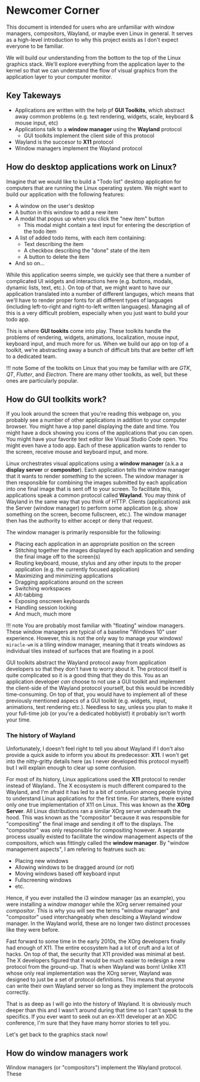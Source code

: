 # Newcomer Corner
This document is intended for users who are unfamiliar with window managers, compositors, Wayland, or maybe even Linux in general. It serves as a high-level introduction to why this project exists as I don't expect everyone to be familiar.

We will build our understanding from the bottom to the top of the Linux graphics stack. We'll explore everything from the application layer to the kernel so that we can understand the flow of visual graphics from the application layer to your computer monitor.


## Key Takeways 

- Applications are written with the help pf **GUI Toolkits**, which abstract away common problems (e.g. text rendering, widgets, scale, keyboard & mouse input, etc)
- Applications talk to a **window manager** using the **Wayland** protocol
    - GUI toolkits implement the client side of this protocol
- Wayland is the succesor to **X11** protocol
- Window managers implement the Wayland protocol

## How do desktop applications work on Linux?
Imagine that we would like to build a "Todo list" desktop application for computers that are running the Linux operating system. We might want to build our application with the following features:

- A window on the user's desktop
- A button in this window to add a new item
- A modal that popus up when you click the "new item" button
    - This modal might contain a text input for entering the description of the todo item
- A list of added todo items, with each item containing:
    - Text describing the item
    - A checkbox describing the "done" state of the item
    - A button to delete the item
- And so on...

While this application seems simple, we quickly see that there a number of complicated UI widgets and interactions here (e.g. buttons, modals, dynamic lists, text, etc.). On top of that, we might want to have our application translated into a number of different languges, which means that we'll have to render proper fonts for all different types of languages (including left-to-right and right-to-left written languages). Managing all of this is a very difficult problem, especially when you just want to build your todo app.

This is where **GUI tookits** come into play. These toolkits handle the problems of rendering, widgets, animations, localization, mouse input, keyboard input, and much more for us. When we build our app on top of a toolkit, we're abstracting away a bunch of difficult bits that are better off left to a dedicated team.

!!! note
    Some of the toolkits on Linux that you may be familiar with are *GTK*, *QT*, *Flutter*, and *Electron*. There are many other toolkits, as well, but these ones are particularly popular.
    
## How do GUI toolkits work?
If you look around the screen that you're reading this webpage on, you probably see a number of other applications in addition to your computer browser. You might have a top panel displaying the date and time. You might have a dock showing you icons of the applications that you can open. You might have your favorite text editor like Visual Studio Code open. You might even have a todo app. Each of these application wants to render to the screen, receive mouse and keyboard input, and more. 

Linux orchestrates visual applications using a **window manager** (a.k.a a **display server** or **compositor**). Each application tells the window manager that it wants to render *something* to the screen. The window manager is then responsible for combining the images submitted by each application into one final image that is sent off to your screen. To facilitate this, applications speak a common protocol called **Wayland**. You may think of Wayland in the same way that you think of HTTP. Clients (applications) ask the Server (window manager) to perform some application (e.g. show something on the screen, become fullscreen, etc.). The window manager then has the authority to either accept or deny that request.

The window manager is primarily responsible for the following:

- Placing each application in an appropriate position on the screen
- Stitching together the images displayed by each application and sending the final image off to the screen(s)
- Routing keyboard, mouse, stylus and any other inputs to the proper application (e.g. the currently focused application)
- Maximizing and minimizing applications
- Dragging applications around on the screen
- Switching workspaces
- Alt-tabbing
- Exposing onscreen keyboards
- Handling session locking
- And much, much more


!!! note
    You are probably most familiar with "floating" window managers. These window managers are typical of a baseline "Windows 10" user experience. However, this is not the only way to manage your windows! `miracle-wm` is a tiling window manager, meaning that it treats windows as individual tiles instead of surfaces that are floating in a pool.
    

GUI toolkits abstract the Wayland protocol away from application developers so that they don't have to worry about it. The protocol itself is quite complicated so it is a good thing that they do this. You as an application developer _can_ choose to not use a GUI toolkit and implement the client-side of the Wayland protocol yourself, but this would be incredibly time-consuming. On top of that, you would have to implement all of these previously mentioned aspecs of a GUI toolkit (e.g. widgets, input, animations, text rendering etc.). Needless to say, unless you plan to make it your full-time job (or you're a dedicated hobbyist!) it probably isn't worth your time.

### The history of Wayland
Unfortunately, I doesn't feel right to tell you about Wayland if I don't also provide a quick aside to inform you about its predecessor: **X11**. I won't get into the nitty-gritty details here (as I never developed this protocol myself) but I will explain enough to clear up some confusion. 

For most of its history, Linux applications used the **X11** protocol to render instead of Wayland.. The X ecosystem is much different compared to the Wayland, and I'm afraid it has led to a bit of confusion among people trying to understand Linux applications for the first time. For starters, there existed only one true implementation of X11 on Linux. This was known as the **XOrg Server**. All Linux distributions ran a similar XOrg server underneath the hood. This was known as the "compositor" because it was responsible for "compositing" the final image and sending it off to the displays. The "compositor" was only responsible for compositing however. A separate process usually existed to facilitate the window management aspects of the compositors, which was fittingly called the **window manager**. By "window management aspects", I am refering to featrues such as:

- Placing new windows
- Allowing windows to be dragged around (or not)
- Moving windows based off keyboard input
- Fullscreening windows
- etc.

Hence, if you ever installed the i3 window manager (as an example), you were installing a *window manager* while the XOrg server remained your *compositor*. This is why you will see the terms "window manager" and "compositor" used interchangeably when descibing a Wayland window manager. In the Wayland world, these are no longer two distinct processes like they were before.

Fast forward to some time in the early 2010s, the XOrg developers finally had enough of X11. The entire ecosystem had a lot of cruft and a lot of hacks. On top of that, the security that X11 provided was minimal at best. The X developers figured that it would be much easier to redesign a new protocol from the ground-up. That is when Wayland was born! Unlike X11 whose only real implementation was the XOrg server, Wayland was designed to just be a set of protocol definitions. This means that *anyone* can write their own Wayland server so long as they implement the protocols correctly.

That is as deep as I will go into the history of Wayland. It is obviously much deeper than this and I wasn't around during that time so I can't speak to the specifics. If you ever want to seek out an ex-X11 developer at an XDC conference, I'm sure that they have many horror stories to tell you.

Let's get back to the graphics stack now!


## How do window managers work
Window managers (or "compositors") implement the Wayland protocol. These 
